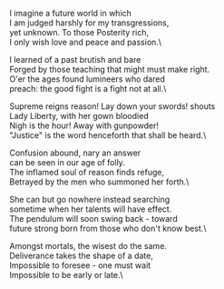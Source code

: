 I imagine a future world in which\
I am judged harshly for my transgressions,\
yet unknown. To those Posterity rich,\
I only wish love and peace and passion.\

I learned of a past brutish and bare\
Forged by those teaching that might must make right.\
O'er the ages found lumineers who dared\
preach: the good fight is a fight not at all.\

Supreme reigns reason! Lay down your swords! shouts\
Lady Liberty, with her gown bloodied\
Nigh is the hour! Away with gunpowder!\
"Justice" is the word henceforth that shall be heard.\

Confusion abound, nary an answer\
can be seen in our age of folly.\
The inflamed soul of reason finds refuge,\
Betrayed by the men who summoned her forth.\

She can but go nowhere instead searching\
sometime when her talents will have effect.\
The pendulum will soon swing back - toward\
future strong born from those who don't know best.\

Amongst mortals, the wisest do the same.\
Deliverance takes the shape of a date,\
Impossible to foresee - one must wait\
Impossible to be early or late.\